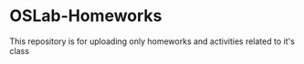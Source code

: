 # OSLab-Homeworks
This repository is for uploading only homeworks and activities related to it's class
